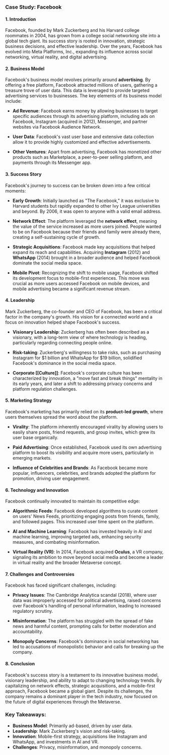 ### Case Study: Facebook

#### 1. **Introduction**
Facebook, founded by Mark Zuckerberg and his Harvard college roommates in 2004, has grown from a college social networking site into a global tech giant. Its success story is rooted in innovation, strategic business decisions, and effective leadership. Over the years, Facebook has evolved into Meta Platforms, Inc., expanding its influence across social networking, virtual reality, and digital advertising.

#### 2. **Business Model**
Facebook's business model revolves primarily around **advertising**. By offering a free platform, Facebook attracted millions of users, gathering a treasure trove of user data. This data is leveraged to provide targeted advertising services to businesses. The key elements of its business model include:

- **Ad Revenue**: Facebook earns money by allowing businesses to target specific audiences through its advertising platform, including ads on Facebook, Instagram (acquired in 2012), Messenger, and partner websites via Facebook Audience Network.
  
- **User Data**: Facebook's vast user base and extensive data collection allow it to provide highly customized and effective advertisements.
  
- **Other Ventures**: Apart from advertising, Facebook has monetized other products such as Marketplace, a peer-to-peer selling platform, and payments through its Messenger app.

#### 3. **Success Story**
Facebook's journey to success can be broken down into a few critical moments:

- **Early Growth**: Initially launched as "The Facebook," it was exclusive to Harvard students but rapidly expanded to other Ivy League universities and beyond. By 2006, it was open to anyone with a valid email address.

- **Network Effect**: The platform leveraged the **network effect**, meaning the value of the service increased as more users joined. People wanted to be on Facebook because their friends and family were already there, creating a self-sustaining cycle of growth.

- **Strategic Acquisitions**: Facebook made key acquisitions that helped expand its reach and capabilities. Acquiring **Instagram** (2012) and **WhatsApp** (2014) brought in a broader audience and helped Facebook dominate the social media space.

- **Mobile Pivot**: Recognizing the shift to mobile usage, Facebook shifted its development focus to mobile-first experiences. This move was crucial as more users accessed Facebook on mobile devices, and mobile advertising became a significant revenue stream.

#### 4. **Leadership**
Mark Zuckerberg, the co-founder and CEO of Facebook, has been a critical factor in the company's growth. His vision for a connected world and a focus on innovation helped shape Facebook's success.

- **Visionary Leadership**: Zuckerberg has often been described as a visionary, with a long-term view of where technology is heading, particularly regarding connecting people online.
  
- **Risk-taking**: Zuckerberg's willingness to take risks, such as purchasing Instagram for $1 billion and WhatsApp for $19 billion, solidified Facebook's dominance in the social media space.

- **Corporate [[Culture]]**: Facebook's corporate culture has been characterized by innovation, a "move fast and break things" mentality in its early years, and later a shift to addressing privacy concerns and platform regulation challenges.

#### 5. **Marketing Strategy**
Facebook's marketing has primarily relied on its **product-led growth**, where users themselves spread the word about the platform.

- **Virality**: The platform inherently encouraged virality by allowing users to easily share posts, friend requests, and group invites, which grew its user base organically.

- **Paid Advertising**: Once established, Facebook used its own advertising platform to boost its visibility and acquire more users, particularly in emerging markets.

- **Influence of Celebrities and Brands**: As Facebook became more popular, influencers, celebrities, and brands adopted the platform for promotion, driving user engagement.

#### 6. **Technology and Innovation**
Facebook continually innovated to maintain its competitive edge:

- **Algorithmic Feeds**: Facebook developed algorithms to curate content on users' News Feeds, prioritizing engaging posts from friends, family, and followed pages. This increased user time spent on the platform.
  
- **AI and Machine Learning**: Facebook has invested heavily in AI and machine learning, improving targeted ads, enhancing security measures, and combating misinformation.

- **Virtual Reality (VR)**: In 2014, Facebook acquired **Oculus**, a VR company, signaling its ambition to move beyond social media and become a leader in virtual reality and the broader Metaverse concept.

#### 7. **Challenges and Controversies**
Facebook has faced significant challenges, including:

- **Privacy Issues**: The Cambridge Analytica scandal (2018), where user data was improperly accessed for political advertising, raised concerns over Facebook's handling of personal information, leading to increased regulatory scrutiny.

- **Misinformation**: The platform has struggled with the spread of fake news and harmful content, prompting calls for better moderation and accountability.

- **Monopoly Concerns**: Facebook's dominance in social networking has led to accusations of monopolistic behavior and calls for breaking up the company.

#### 8. **Conclusion**
Facebook's success story is a testament to its innovative business model, visionary leadership, and ability to adapt to changing technology trends. By capitalizing on network effects, strategic acquisitions, and a mobile-first approach, Facebook became a global giant. Despite its challenges, the company remains a dominant player in the tech industry, now focused on the future of digital experiences through the Metaverse.

### Key Takeaways:
- **Business Model**: Primarily ad-based, driven by user data.
- **Leadership**: Mark Zuckerberg's vision and risk-taking.
- **Innovation**: Mobile-first strategy, acquisitions like Instagram and WhatsApp, and investments in AI and VR.
- **Challenges**: Privacy, misinformation, and monopoly concerns.

